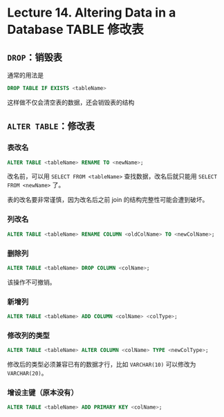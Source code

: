 # Lecture 14. Altering Data in a Database TABLE 修改表

## `DROP`：销毁表

通常的用法是

```sql
DROP TABLE IF EXISTS <tableName>
```

这样做不仅会清空表的数据，还会销毁表的结构

## `ALTER TABLE`：修改表

### 表改名

```sql
ALTER TABLE <tableName> RENAME TO <newName>;
```

改名前，可以用 `SELECT FROM <tableName>` 查找数据，改名后就只能用 `SELECT FROM <newName>` 了。

表的改名要非常谨慎，因为改名后之前 join 的结构完整性可能会遭到破坏。

### 列改名

```sql
ALTER TABLE <tableName> RENAME COLUMN <oldColName> TO <newColName>;
```

### 删除列

```sql
ALTER TABLE <tableName> DROP COLUMN <colName>;
```

该操作不可撤销。

### 新增列

```sql
ALTER TABLE <tableName> ADD COLUMN <colName> <colType>;
```

### 修改列的类型

```sql
ALTER TABLE <tableName> ALTER COLUMN <colName> TYPE <newColType>;
```

修改后的类型必须兼容已有的数据才行，比如 `VARCHAR(10)` 可以修改为 `VARCHAR(20)`。

### 增设主键（原本没有）

```sql
ALTER TABLE <tableName> ADD PRIMARY KEY <colName>;
```
